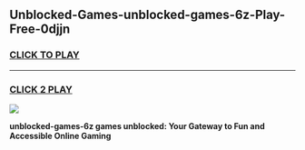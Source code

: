 
## Unblocked-Games-unblocked-games-6z-Play-Free-0djjn
<h3>
<a href="https://premium76.site?title=unblocked-games-6z&ref=20A">CLICK TO PLAY</a></h3>
<hr>

<h3>
<a href="https://premium76.site?title=unblocked-games-6z&ref=20A">CLICK 2 PLAY</a>
  
</h3>

<a href="https://premium76.site?title=unblocked-games-6z&ref=20A"><img src="https://clearcache.store/games.png"></a>


**unblocked-games-6z games unblocked: Your Gateway to Fun and Accessible Online Gaming**
